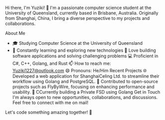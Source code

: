 Hi there, I'm Yuziki! 👋
I'm a passionate computer science student at the University of Queensland, currently based in Brisbane, Australia. Originally from Shanghai, China, I bring a diverse perspective to my projects and collaborations.

About Me
 - 🎓 Studying Computer Science at the University of Queensland
 - 🌱 Constantly learning and exploring new technologies
🚀 Love building software applications and solving challenging problems
💻 Proficient in C#, C++, Golang, and Rust
📫 How to reach me: Yuziki1227@outlook.com
😄 Pronouns: He/Him
Recent Projects
🌐 Developed a web application for ShanghaiCeling Ltd. to streamline their workflow using Golang and PostgreSQL.
🔧 Contributed to open-source projects such as FlyByWire, focusing on enhancing performance and usability.
📝 CCurrently building a Private FSD using Golang
Get in Touch
I'm always open to new opportunities, collaborations, and discussions. Feel free to connect with me on mail!

Let's code something amazing together! 🚀
